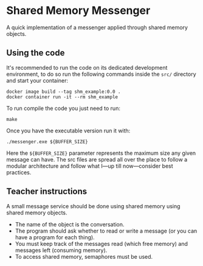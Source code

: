 # Shared Memory Messenger

A quick implementation of a messenger applied through shared memory objects.

## Using the code

It's recommended to run the code on its dedicated development environment, to do so run the following commands inside the `src/` directory and start your container:

``` Shell
docker image build --tag shm_example:0.0 .
docker container run -it --rm shm_example
```

To run compile the code you just need to run:

``` Shell
make
```

Once you have the executable version run it with:

``` Shell
./messenger.exe ${BUFFER_SIZE}
```

Here the `${BUFFER_SIZE}` parameter represents the maximum size any given message can have. The src files are spread all over the place to follow a modular architecture and follow what I—up till now—consider best practices.

## Teacher instructions

A small message service should be done using shared memory using shared memory objects.

- The name of the object is the conversation.
- The program should ask whether to read or write a message (or you can have a program for each thing).
- You must keep track of the messages read (which free memory) and
messages left (consuming memory).
- To access shared memory, semaphores must be used.